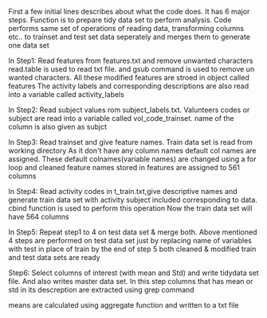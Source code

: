 First a few initial lines describes about what the code does. It has
6 major steps. Function is to prepare tidy data set to perform analysis.
Code performs same set of operations of reading data, transforming columns etc..
to trainset and test set data seperately and merges them to generate one data set

In Step1: Read features from features.txt and remove unwanted characters
read.table is used to read txt file. and gsub command is used to remove
un wanted characters. All these modified features are stroed in object called features
The activity labels and corresponding descriptions are also read into a variable
called activity_labels 

In Step2: Read subject values rom subject_labels.txt. Valunteers codes or subject 
are read into a variable called vol_code_trainset. name of the column is also given as subjct

In Step3: Read trainset and give feature names. Train data set is read from working directory
As it don't have any column names default col names are assigned. These default colnames(variable names)
are changed using a for loop and cleaned feature names stored in features are assigned to 561 columns

In Step4: Read activity codes in t_train.txt,give descriptive names and generate train data set with activity
subject included corresponding to data. cbind function is used to perform this operation
Now the train data set will have 564 columns


In Step5: Repeat step1 to 4 on test data set & merge both. Above mentioned 4 steps are
performed on test data set just by replacing name of variables with test in place of train
by the end of step 5 both cleaned & modified train and test data sets are ready

Step6: Select columns of interest (with mean and Std) and write tidydata set file. 
And also writes master data set. In this step columns that has mean or std in its descreption
are extracted using grep command

means are calculated using aggregate function and written to a txt file
